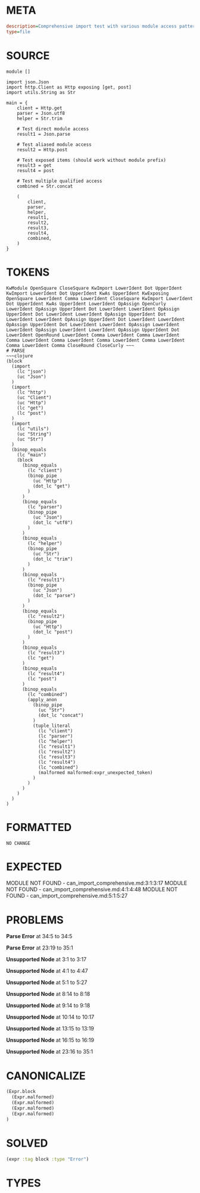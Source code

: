 # META
~~~ini
description=Comprehensive import test with various module access patterns
type=file
~~~
# SOURCE
~~~roc
module []

import json.Json
import http.Client as Http exposing [get, post]
import utils.String as Str

main = {
    client = Http.get
    parser = Json.utf8
    helper = Str.trim

    # Test direct module access
    result1 = Json.parse

    # Test aliased module access
    result2 = Http.post

    # Test exposed items (should work without module prefix)
    result3 = get
    result4 = post

    # Test multiple qualified access
    combined = Str.concat

    (
        client,
        parser,
        helper,
        result1,
        result2,
        result3,
        result4,
        combined,
    )
}
~~~
# TOKENS
~~~text
KwModule OpenSquare CloseSquare KwImport LowerIdent Dot UpperIdent KwImport LowerIdent Dot UpperIdent KwAs UpperIdent KwExposing OpenSquare LowerIdent Comma LowerIdent CloseSquare KwImport LowerIdent Dot UpperIdent KwAs UpperIdent LowerIdent OpAssign OpenCurly LowerIdent OpAssign UpperIdent Dot LowerIdent LowerIdent OpAssign UpperIdent Dot LowerIdent LowerIdent OpAssign UpperIdent Dot LowerIdent LowerIdent OpAssign UpperIdent Dot LowerIdent LowerIdent OpAssign UpperIdent Dot LowerIdent LowerIdent OpAssign LowerIdent LowerIdent OpAssign LowerIdent LowerIdent OpAssign UpperIdent Dot LowerIdent OpenRound LowerIdent Comma LowerIdent Comma LowerIdent Comma LowerIdent Comma LowerIdent Comma LowerIdent Comma LowerIdent Comma LowerIdent Comma CloseRound CloseCurly ~~~
# PARSE
~~~clojure
(block
  (import
    (lc "json")
    (uc "Json")
  )
  (import
    (lc "http")
    (uc "Client")
    (uc "Http")
    (lc "get")
    (lc "post")
  )
  (import
    (lc "utils")
    (uc "String")
    (uc "Str")
  )
  (binop_equals
    (lc "main")
    (block
      (binop_equals
        (lc "client")
        (binop_pipe
          (uc "Http")
          (dot_lc "get")
        )
      )
      (binop_equals
        (lc "parser")
        (binop_pipe
          (uc "Json")
          (dot_lc "utf8")
        )
      )
      (binop_equals
        (lc "helper")
        (binop_pipe
          (uc "Str")
          (dot_lc "trim")
        )
      )
      (binop_equals
        (lc "result1")
        (binop_pipe
          (uc "Json")
          (dot_lc "parse")
        )
      )
      (binop_equals
        (lc "result2")
        (binop_pipe
          (uc "Http")
          (dot_lc "post")
        )
      )
      (binop_equals
        (lc "result3")
        (lc "get")
      )
      (binop_equals
        (lc "result4")
        (lc "post")
      )
      (binop_equals
        (lc "combined")
        (apply_anon
          (binop_pipe
            (uc "Str")
            (dot_lc "concat")
          )
          (tuple_literal
            (lc "client")
            (lc "parser")
            (lc "helper")
            (lc "result1")
            (lc "result2")
            (lc "result3")
            (lc "result4")
            (lc "combined")
            (malformed malformed:expr_unexpected_token)
          )
        )
      )
    )
  )
)
~~~
# FORMATTED
~~~roc
NO CHANGE
~~~
# EXPECTED
MODULE NOT FOUND - can_import_comprehensive.md:3:1:3:17
MODULE NOT FOUND - can_import_comprehensive.md:4:1:4:48
MODULE NOT FOUND - can_import_comprehensive.md:5:1:5:27
# PROBLEMS
**Parse Error**
at 34:5 to 34:5

**Parse Error**
at 23:19 to 35:1

**Unsupported Node**
at 3:1 to 3:17

**Unsupported Node**
at 4:1 to 4:47

**Unsupported Node**
at 5:1 to 5:27

**Unsupported Node**
at 8:14 to 8:18

**Unsupported Node**
at 9:14 to 9:18

**Unsupported Node**
at 10:14 to 10:17

**Unsupported Node**
at 13:15 to 13:19

**Unsupported Node**
at 16:15 to 16:19

**Unsupported Node**
at 23:16 to 35:1

# CANONICALIZE
~~~clojure
(Expr.block
  (Expr.malformed)
  (Expr.malformed)
  (Expr.malformed)
  (Expr.malformed)
)
~~~
# SOLVED
~~~clojure
(expr :tag block :type "Error")
~~~
# TYPES
~~~roc
~~~
